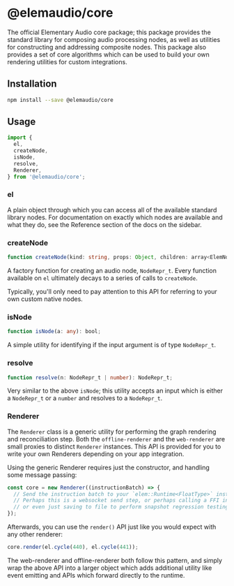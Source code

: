 # @elemaudio/core

The official Elementary Audio core package; this package provides the standard library for composing
audio processing nodes, as well as utilities for constructing and addressing composite nodes. This package
also provides a set of core algorithms which can be used to build your own rendering utilities for custom
integrations.

## Installation

```sh
npm install --save @elemaudio/core
```

## Usage

```js
import {
  el,
  createNode,
  isNode,
  resolve,
  Renderer,
} from '@elemaudio/core';
```

### el

A plain object through which you can access all of the available standard library nodes. For
documentation on exactly which nodes are available and what they do, see the Reference section of the docs on the sidebar.

### createNode

```typescript
function createNode(kind: string, props: Object, children: array<ElemNode>): NodeRepr_t;
```

A factory function for creating an audio node, `NodeRepr_t`. Every function available on `el` ultimately decays
to a series of calls to `createNode`.

Typically, you'll only need to pay attention to this API for referring to your own custom native nodes.

### isNode

```typescript
function isNode(a: any): bool;
```

A simple utility for identifying if the input argument is of type `NodeRepr_t`.

### resolve

```typescript
function resolve(n: NodeRepr_t | number): NodeRepr_t;
```

Very similar to the above `isNode`; this utility accepts an input which is either a `NodeRepr_t` or a `number`
and resolves to a `NodeRepr_t`.

### Renderer

The `Renderer` class is a generic utility for performing the graph rendering and reconciliation step. Both the
`offline-renderer` and the `web-renderer` are small proxies to distinct `Renderer` instances. This API is provided
for you to write your own Renderers depending on your app integration.

Using the generic Renderer requires just the constructor, and handling some message passing:

```js
const core = new Renderer((instructionBatch) => {
  // Send the instruction batch to your `elem::Runtime<FloatType>` instance, wherever that may be!
  // Perhaps this is a websocket send step, or perhaps calling a FFI interface in your JavaScript runtime,
  // or even just saving to file to perform snapshot regression testing like with Jest.
});
```

Afterwards, you can use the `render()` API just like you would expect with any other renderer:

```js
core.render(el.cycle(440), el.cycle(441));
```

The web-renderer and offline-renderer both follow this pattern, and simply wrap the above API into a larger
object which adds additional utility like event emitting and APIs which forward directly to the runtime.
